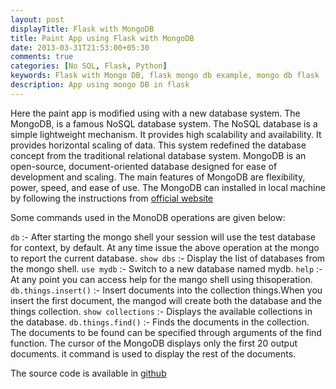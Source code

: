 ```yaml
---
layout: post
displayTitle: Flask with MongoDB
title: Paint App using Flask with MongoDB
date: 2013-03-31T21:53:00+05:30
comments: true
categories: [No SQL, Flask, Python]
keywords: Flask with Mongo DB, flask mongo db example, mongo db flask
description: App using mongo DB in flask
---
```

Here the paint app is modified using with a new database system. The MongoDB, is a famous NoSQL database system. The NoSQL database is a simple lightweight mechanism. It provides high scalability and availability. It provides horizontal scaling of data. This system redefined the database concept from the traditional relational database system. 
   MongoDB is an open-source, document-oriented database designed for ease of development and scaling. The main features of MongoDB are flexibility, power, speed, and ease of use. The MongoDB can installed in local machine by following the instructions from [official website](http://docs.mongodb.org/manual/installation/)

Some commands used in the MonoDB operations are given below:

  `db` :- After starting the mongo shell your session will use the test database for context, by default. At any time issue the above operation at the mongo to report the current database.
  `show dbs` :- Display the list of databases from the mongo shell.
  `use mydb` :- Switch to a new database named mydb.
  `help` :- At any point you can access help for the mango shell using thisoperation.
  `db.things.insert()` :- Insert documents into the collection things.When you insert the first document, the mangod will create both the database and the things collection.
  `show collections` :- Displays the available collections in the database.
  `db.things.find()` :- Finds the documents in the collection. The documents to be found can be specified through arguments of the find function. The cursor of the MongoDB displays only the first 20 output documents. it command is used to display the rest of the documents.

The source code is available in [github](https://github.com/prabeesh/Paintapp-Javascript-Canvas-Flask-MongoDB)
